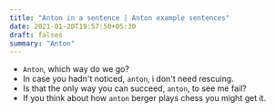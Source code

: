 ```yaml
---
title: "Anton in a sentence | Anton example sentences"
date: 2021-01-20T19:57:50+05:30
draft: falses
summary: "Anton"
---
```

- `Anton`, which way do we go?
- In case you hadn't noticed, `anton`, i don't need rescuing.
- Is that the only way you can succeed, `anton`, to see me fail?
- If you think about how `anton` berger plays chess you might get it.
                 
